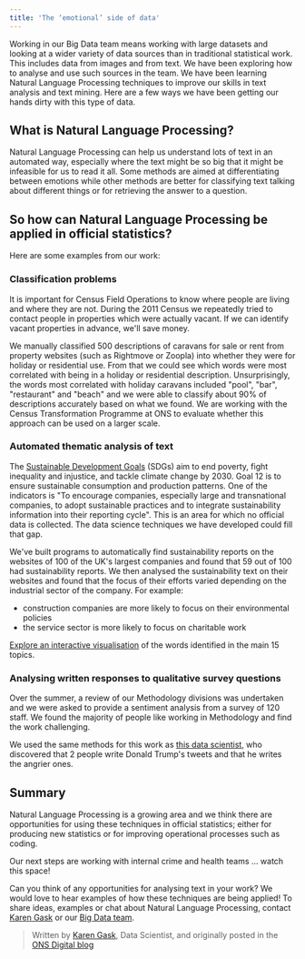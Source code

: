 ```yaml
---
title: 'The ‘emotional’ side of data'
---
```


Working in our Big Data team means working with large datasets and looking at a wider variety of data sources than in traditional statistical work. This includes data from images and from text. We have been exploring how to analyse and use such sources in the team. We have been learning Natural Language Processing techniques to improve our skills in text analysis and text mining. Here are a few ways we have been getting our hands dirty with this type of data.

## What is Natural Language Processing?

Natural Language Processing can help us understand lots of text in an automated way, especially where the text might be so big that it might be infeasible for us to read it all. Some methods are aimed at differentiating between emotions while other methods are better for classifying text talking about different things or for retrieving the answer to a question.

## So how can Natural Language Processing be applied in official statistics?

Here are some examples from our work:

### Classification problems

It is important for Census Field Operations to know where people are living and where they are not. During the 2011 Census we repeatedly tried to contact people in properties which were actually vacant. If we can identify vacant properties in advance, we'll save money.

We manually classified 500 descriptions of caravans for sale or rent from property websites (such as Rightmove or Zoopla) into whether they were for holiday or residential use. From that we could see which words were most correlated with being in a holiday or residential description. Unsurprisingly, the words most correlated with holiday caravans included "pool", "bar", "restaurant" and "beach" and we were able to classify about 90% of descriptions accurately based on what we found. We are working with the Census Transformation Programme at ONS to evaluate whether this approach can be used on a larger scale.

### Automated thematic analysis of text

The [Sustainable Development Goals][2] (SDGs) aim to end poverty, fight inequality and injustice, and tackle climate change by 2030. Goal 12 is to ensure sustainable consumption and production patterns. One of the indicators is "To encourage companies, especially large and transnational companies, to adopt sustainable practices and to integrate sustainability information into their reporting cycle". This is an area for which no official data is collected. The data science techniques we have developed could fill that gap.

We've built programs to automatically find sustainability reports on the websites of 100 of the UK's largest companies and found that 59 out of 100 had sustainability reports. We then analysed the sustainability text on their websites and found that the focus of their efforts varied depending on the industrial sector of the company. For example:

* construction companies are more likely to focus on their environmental policies
* the service sector is more likely to focus on charitable work

[Explore an interactive visualisation][3] of the words identified in the main 15 topics.

### Analysing written responses to qualitative survey questions

Over the summer, a review of our Methodology divisions was undertaken and we were asked to provide a sentiment analysis from a survey of 120 staff. We found the majority of people like working in Methodology and find the work challenging.

We used the same methods for this work as [this data scientist][4], who discovered that 2 people write Donald Trump's tweets and that he writes the angrier ones.

## Summary

Natural Language Processing is a growing area and we think there are opportunities for using these techniques in official statistics; either for producing new statistics or for improving operational processes such as coding.

Our next steps are working with internal crime and health teams … watch this space!

Can you think of any opportunities for analysing text in your work? We would love to hear examples of how these techniques are being applied! To share ideas, examples or chat about Natural Language Processing, contact [Karen Gask][5] or our [Big Data team][6].

> Written by [Karen Gask][1], Data Scientist, and originally posted in the [ONS Digital blog](https://digitalblog.ons.gov.uk/2016/11/07/the-emotional-side-of-data/)


[1]: https://twitter.com/GaskyK
[2]: http://www.un.org/sustainabledevelopment/sustainable-development-goals/
[3]: http://bl.ocks.org/AlessandraSozzi/raw/ce1ace56e4aed6f2d614ae2243aab5a5/#topic=0&lambda=1&term=https://goo.gl/NZH7ql
[4]: https://www.washingtonpost.com/posteverything/wp/2016/08/12/two-people-write-trumps-tweets-he-writes-the-angrier-ones/?utm_term=.b086dc08d9c5
[5]: mailto:karen.gask%40ons.gov.uk
[6]: mailto:ons.big.data.project%40ons.gov.uk
